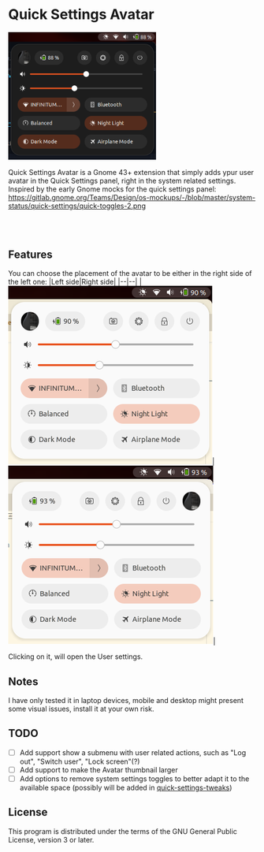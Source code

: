 # Quick Settings Avatar 
<img src="images/avatar-quick-settings-dark.png" style="margin:0 auto;" width="300px" alt="QuickSettings-Avatar">

Quick Settings Avatar is a Gnome 43+ extension that simply adds ypur user avatar in the Quick Settings panel, right in the system related settings.
Inspired by the early Gnome mocks for the quick settings panel:
https://gitlab.gnome.org/Teams/Design/os-mockups/-/blob/master/system-status/quick-settings/quick-toggles-2.png

<br>
<br>

## Features

You can choose the placement of the avatar to be either in the right side of the left one:
|Left side|Right side|
|--|--|
|<img src="images/avatar-quick-settings-light.png" alt="QuickSettings-Avatar Left">|<img src="images/avatar-quick-settings-light-right.png" alt="QuickSettings-Avatar Right">|

Clicking on it, will open the User settings.

## Notes
I have only tested it in laptop devices, mobile and desktop might present some visual issues, install it at your own risk.

## TODO

- [ ] Add support show a submenu with user related actions, such as "Log out", "Switch user", "Lock screen"(?)
- [ ] Add support to make the Avatar thumbnail larger
- [ ] Add options to remove system settings toggles to better adapt it to the available space (possibly will be added in [quick-settings-tweaks](https://github.com/qwreey75/quick-settings-tweaks))

## License
This program is distributed under the terms of the GNU General Public License, version 3 or later.
